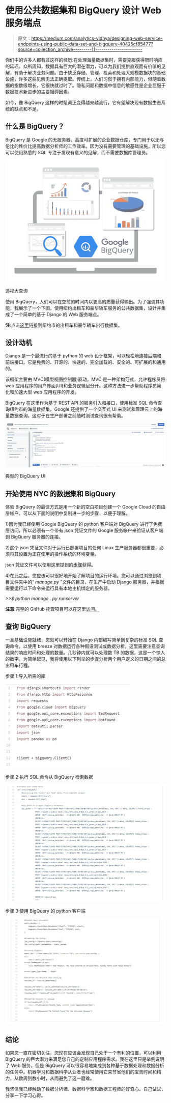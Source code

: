 # 使用公共数据集和 BigQuery 设计 Web 服务端点

> 原文：<https://medium.com/analytics-vidhya/designing-web-service-endpoints-using-public-data-set-and-bigquery-40425cf85477?source=collection_archive---------11----------------------->

你们中的许多人都有过这样的经历:在处理海量数据集时，需要克服获得限时响应的延迟。众所周知，数据具有巨大的潜在潜力，可以为我们提供直观而有价值的见解，有助于解决业务问题。由于缺乏存储、管理、检索和处理大规模数据块的基础设施，许多这些见解无法正确提取。传统上，人们习惯于拥有内部能力，但随着数据的指数级增长，它很快就过时了。隐私问题和数据中信息的敏感性是企业屈服于数据技术新进步的主要阻碍因素。

如今，像 BigQuery 这样的时髦词正变得越来越流行，它有望解决现有数据生态系统的缺点和不足。

## **什么是 BigQuery？**

BigQuery 是 Google 的无服务器、高度可扩展的企业数据仓库，专门用于以无与伦比的性价比提高数据分析师的工作效率。因为没有需要管理的基础设施，所以您可以使用熟悉的 SQL 专注于发现有意义的见解，而不需要数据库管理员。

![](img/6ece1f279bd55c513cb66052066998fb.png)

透视大查询

使用 BigQuery，人们可以在空前的时间内以更高的质量获得输出。为了强调其功能，我展示了一个下图，使用纽约出租车和豪华轿车服务的公共数据集，设计并集成了一个简单的基于 Django 的 Web 服务端点。

**注**:点击[这里](https://console.cloud.google.com/marketplace/details/city-of-new-york/nyc-tlc-trips)链接到纽约市的出租车和豪华轿车出行数据集。

## **设计动机**

Django 是一个最流行的基于 python 的 web 设计框架，可以轻松地连接后端和前端接口。它是免费的、开源的、快速的、完全加载的、安全的、可扩展的和通用的。

该框架主要由 MVC(模型视图控制器)驱动，MVC 是一种架构范式，允许程序员将 web 应用程序的用户界面(UI)和业务逻辑层分开。这种方法进一步帮助程序员简化和加速大型 web 应用程序的开发。

BigQuery 在这里作为基于 REST API 的服务引入和接口，使用标准 SQL 命令查询纽约市的海量数据集。Google 还提供了一个交互式 UI 来测试和管理云上的海量数据查询。这对于在生产部署之前随时测试查询很有帮助。

![](img/10fc761f693ebc342e9e9f2a5ee4f3dd.png)

典型的 BigQuery UI

## **开始使用 NYC 的数据集和 BigQuery**

体验 BigQuery 的最佳方式是用一个新的空白项目创建一个 Google Cloud 的自由层帐户。可以从下面的说明中复制进一步的步骤，以便于理解。

1)因为我已经使用 Google BigQuery 的 python 客户端对 BigQuery 进行了免费层访问，所以必须有一个带有 json 凭证文件的 Google 服务帐户来验证从客户端到 BigQuery 服务器的连接。

2)这个 json 凭证文件对于运行已部署项目的任何 Linux 生产服务器都很重要，必须将其设置为正在使用的操作系统的环境变量。

json 凭证文件可以使用这里提到的[步骤](https://cloud.google.com/docs/authentication/getting-started)获得。

4)在此之后，您应该可以很好地开始了解项目的运行环境。您可以通过浏览到项目文件夹中的“ *manage.py* ”文件的目录，在生产中启动 Django 服务器，并根据需要运行以下命令来运行具有本地主机绑定的服务器。

*>>$ python manage . py runserver*

**注意**:完整的 GitHub 托管项目可以在这里[访问。](https://github.com/Shashank545/Gojek_Assignment_2019/blob/master/Gojek_Assignment/total_trips/views.py)

## **查询 BigQuery**

一旦基础设施就绪，您就可以开始在 Django 内部编写简单到复杂的标准 SQL 查询命令，以使用 breeze 对数据运行各种假设测试或数据分析。这里需要注意查询结果的响应时间和处理的数量。几秒钟内就可以处理数 TB 的数据，这是一个惊人的数字。为简单起见，我将使用以下列举的步骤分析两个用户定义的日期之间的总出租车行程。

步骤 1:导入所需的库

![](img/6eafc6447b5bb17c6795aeb45b77f1d5.png)

步骤 2:执行 SQL 命令从 BigQuery 检索数据

![](img/3b1e33d3e28d7e6ad4ec0e1f99dc18ea.png)

步骤 3:使用 BigQuery 的 python 客户端

![](img/3585b98ec0f101d0beca4c56501a56e4.png)

## **结论**

如果您一直在密切关注，您现在应该会发现自己处于一个有利的位置，可以利用 BigQuery 的巨大潜力来满足您自己的定制应用程序需求。我在这里只是举例说明了 Web 服务，但是 BigQuery 可以很容易地集成到各种基于数据处理和数据分析的任务中。机器学习和数据科学从业者也经常使用它来节省他们的宝贵时间和精力，从数周到数小时，从而避免了这一磨难。

我坚信我已经触动了数据分析师、数据科学家和数据工程师的好奇心。自己试试，分享一下学习心得。